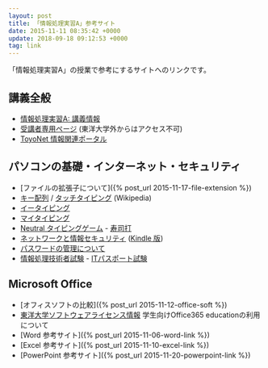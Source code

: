 ```yaml
---
layout: post
title: 「情報処理実習A」参考サイト
date: 2015-11-11 08:35:42 +0000
update: 2018-09-18 09:12:53 +0000
tag: link
---
```

「情報処理実習A」の授業で参考にするサイトへのリンクです。

## 講義全般
- [情報処理実習A: 講義情報](http://www2.toyo.ac.jp/~seki_k/johoA.html)
- [受講者専用ページ](http://www2.toyo.ac.jp/~seki_k/joho/index.html) (東洋大学外からはアクセス不可)
- [ToyoNet 情報関連ポータル](http://www.toyo.ac.jp/site/toyonet/)

## パソコンの基礎・インターネット・セキュリティ

- [ファイルの拡張子について]({% post_url 2015-11-17-file-extension %})
- [キー配列](https://ja.wikipedia.org/wiki/%E3%82%AD%E3%83%BC%E9%85%8D%E5%88%97) / [タッチタイピング](https://ja.wikipedia.org/wiki/%E3%82%BF%E3%83%83%E3%83%81%E3%82%BF%E3%82%A4%E3%83%94%E3%83%B3%E3%82%B0) (Wikipedia)
- [イータイピング](http://www.e-typing.ne.jp/)
- [マイタイピング](http://typing.twi1.me/)
- [Neutral タイピングゲーム](http://neutralx0.net/game.html) - [寿司打](http://typing.sakura.ne.jp/sushida/)
- [ネットワークと情報セキュリティ](http://www2.toyo.ac.jp/~seki_k/security/) (<a href="http://www.amazon.co.jp/%E3%83%8D%E3%83%83%E3%83%88%E3%83%AF%E3%83%BC%E3%82%AF%E3%81%A8%E6%83%85%E5%A0%B1%E3%82%BB%E3%82%AD%E3%83%A5%E3%83%AA%E3%83%86%E3%82%A3-ebook/dp/B00ADA0MC8">Kindle 版</a>)
- [パスワードの管理について](/2017/05/09/Password/)
- [情報処理技術者試験](https://www.jitec.ipa.go.jp/) - [ITパスポート試験](https://www3.jitec.ipa.go.jp/JitesCbt/index.html)

## Microsoft Office

- [オフィスソフトの比較]({% post_url 2015-11-12-office-soft %})
- [東洋大学ソフトウェアライセンス情報](http://www.toyo.ac.jp/site/toyonet/330219.html) 学生向けOffice365 educationの利用について
- [Word 参考サイト]({% post_url 2015-11-06-word-link %})
- [Excel 参考サイト]({% post_url 2015-11-10-excel-link %})
- [PowerPoint 参考サイト]({% post_url 2015-11-20-powerpoint-link %})
